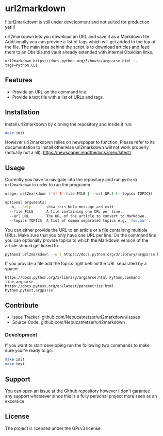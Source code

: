 # url2markdown

!!!url2markdown is still under development and not suited for production yet!!!

url2markdown lets you download an URL and save it as a Markdown file.
Additionally you can provide a list of tags which will get added to the top of
the file. The main idea behind the script is to download articles and feed them
to an Obsidia.md vault already extended with internal Obsidian links.

```
url2markdown https://docs.python.org/3/howto/argparse.html --tags=Python,CLI
```

## Features

- Provide an URL on the command line.
- Provide a text file with a list of URLs and tags.

## Installation

Install url2markdown by cloning the repository and inside it run:

```bash
make init
```

However url2markdown relies on newspaper to function. Please refer to its
documentation to install otherwise url2markdown will not work properly
(actually not a all):
https://newspaper.readthedocs.io/en/latest/

## Usage

Currently you have to navigate into the repository and run `python3 url2markdown` in order to run the programm.

```bash
usage: url2markdown [-h] (--file FILE | --url URL) [--topics TOPICS]

optional arguments:
  -h, --help       show this help message and exit
  --file FILE      A file containing one URL per line.
  --url URL        The URL of the article to convert to Markdown.
  --topics TOPICS  A list of comma separated topics e.g. 'foo,bar'.
```

You can either provide the URL to an article or a file containing multiple
URLs. Make sure that you only have one URL per line. On the command line you
can optionally provide topics to which the Markdown version of the article
should get linked to.

```bash
python3 url2markdown --url https://docs.python.org/3/library/argparse.html --topics Python,command line
```

If you provide a file add the topics right behind the
URL separated by a space:

```
https://docs.python.org/3/library/argparse.html Python,command line,argparse
https://docs.pytest.org/en/latest/parametrize.html Python,pytest,argparse
```

## Contribute

- Issue Tracker: github.com/Nebucatnetzer/url2markdown/issues
- Source Code: github.com/Nebucatnetzer/url2markdown

### Development

If you want to start developing run the following two commands to make sure
your'e ready to go:

```bash
make init
make test
```

## Support

You can open an issue at the Github repository however I don't garantee any
support whatsever since this is a fully personal project more seen as an
excersice.

## License

The project is licensed under the GPLv3 license.
